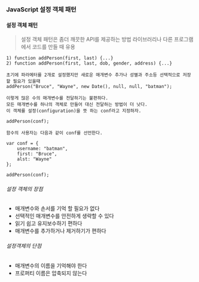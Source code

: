 ### JavaScript 설정 객체 패턴

#### 설정 객체 패턴

> 설정 객체 패턴은 좀더 깨끗한 API를 제공하는 방법
> 라이브러리나 다른 프로그램에서 코드를 만들 때 유용

```{.javascript}
1) function addPerson(first, last) {...}
2) function addPerson(first, last, dob, gender, address) {...}

초기에 파라메터를 2개로 설정했지만 새로운 매개변수 추가나 성별과 주소등 선택적으로 저장할 필요가 있을때
addPerson("Bruce", "Wayne", new Date(), null, null, "batman");

이렇게 많은 수의 매개변수를 전달하기는 불편하다.
모든 매개변수를 하나의 객체로 만들어 대신 전달하는 방법이 더 낫다. 
이 객체를 설정(configuration)을 뜻 하는 conf라고 지정하자.

addPerson(conf);

함수의 사용자는 다음과 같이 conf를 선언한다.

var conf = {
	username: "batman",
    first: "Bruce",
    alst: "Wayne"
};

addPerson(conf);
```
###### 설정 객체의 장점
 - 매개변수와 손서를 기억 할 필요가 없다
 - 선택적인 매개변수를 안전하게 생략할 수 있다
 - 읽기 쉽고 유지보수하기 편하다
 - 매개변수를 추가하거나 제거하기가 편하다

###### 설정객체의 단점
 - 매개변수의 이름을 기억해야 한다
 - 프로퍼티 이름은 압축되지 않는다
